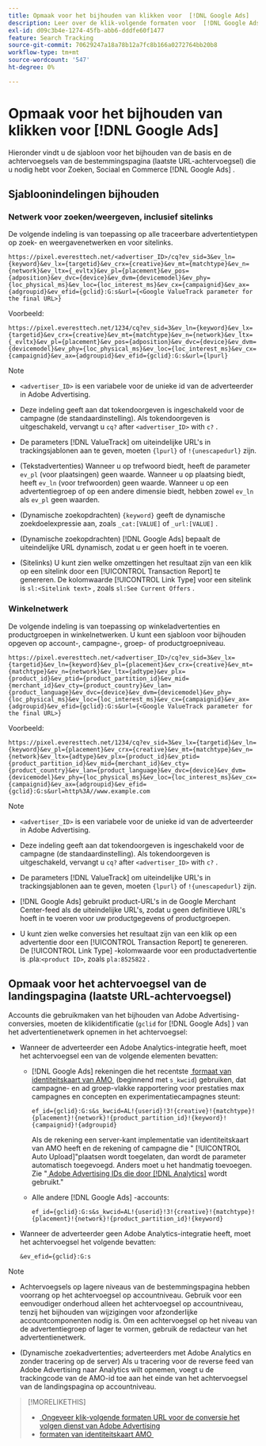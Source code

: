 ```yaml
---
title: Opmaak voor het bijhouden van klikken voor  [!DNL Google Ads]
description: Leer over de klik-volgende formaten voor  [!DNL Google Ads]  rekeningen.
exl-id: d09c3b4e-1274-45fb-abb6-dddfe60f1477
feature: Search Tracking
source-git-commit: 70629247a18a78b12a7fc8b166a0272764bb20b8
workflow-type: tm+mt
source-wordcount: '547'
ht-degree: 0%

---
```


# Opmaak voor het bijhouden van klikken voor [!DNL Google Ads]

Hieronder vindt u de sjabloon voor het bijhouden van de basis en de achtervoegsels van de bestemmingspagina (laatste URL-achtervoegsel) die u nodig hebt voor Zoeken, Sociaal en Commerce [!DNL Google Ads] .

## Sjabloonindelingen bijhouden

### Netwerk voor zoeken/weergeven, inclusief sitelinks

De volgende indeling is van toepassing op alle traceerbare advertentietypen op zoek- en weergavenetwerken en voor sitelinks.

`https://pixel.everesttech.net/<advertiser_ID>/cq?ev_sid=3&ev_ln={keyword}&ev_lx={targetid}&ev_crx={creative}&ev_mt={matchtype}&ev_n={network}&ev_ltx={_evltx}&ev_pl={placement}&ev_pos={adposition}&ev_dvc={device}&ev_dvm={devicemodel}&ev_phy={loc_physical_ms}&ev_loc={loc_interest_ms}&ev_cx={campaignid}&ev_ax={adgroupid}&ev_efid={gclid}:G:s&url={<Google ValueTrack parameter for the final URL>}`

Voorbeeld:

`https://pixel.everesttech.net/1234/cq?ev_sid=3&ev_ln={keyword}&ev_lx={targetid}&ev_crx={creative}&ev_mt={matchtype}&ev_n={network}&ev_ltx={_evltx}&ev_pl={placement}&ev_pos={adposition}&ev_dvc={device}&ev_dvm={devicemodel}&ev_phy={loc_physical_ms}&ev_loc={loc_interest_ms}&ev_cx={campaignid}&ev_ax={adgroupid}&ev_efid={gclid}:G:s&url={lpurl}`

>[!NOTE]
>
>* `<advertiser_ID>` is een variabele voor de unieke id van de adverteerder in Adobe Advertising.
>
>* Deze indeling geeft aan dat tokendoorgeven is ingeschakeld voor de campagne (de standaardinstelling). Als tokendoorgeven is uitgeschakeld, vervangt u `cq?` after `<advertiser_ID>` with `c?` .
>
>* De parameters [!DNL ValueTrack] om uiteindelijke URL&#39;s in trackingsjablonen aan te geven, moeten `{lpurl}` of `!{unescapedurl}` zijn.
>
>* (Tekstadvertenties) Wanneer u op trefwoord biedt, heeft de parameter `ev_pl` (voor plaatsingen) geen waarde. Wanneer u op plaatsing biedt, heeft `ev_ln` (voor trefwoorden) geen waarde. Wanneer u op een advertentiegroep of op een andere dimensie biedt, hebben zowel `ev_ln` als `ev_pl` geen waarden.
>
>* (Dynamische zoekopdrachten) `{keyword}` geeft de dynamische zoekdoelexpressie aan, zoals `_cat:[VALUE]` of `_url:[VALUE]` .
>
>* (Dynamische zoekopdrachten) [!DNL Google Ads] bepaalt de uiteindelijke URL dynamisch, zodat u er geen hoeft in te voeren.
>
>* (Sitelinks) U kunt zien welke omzettingen het resultaat zijn van een klik op een sitelink door een [!UICONTROL Transaction Report] te genereren. De kolomwaarde [!UICONTROL Link Type] voor een sitelink is `sl:<Sitelink text>` , zoals `sl:See Current Offers` .

### Winkelnetwerk

De volgende indeling is van toepassing op winkeladvertenties en productgroepen in winkelnetwerken. U kunt een sjabloon voor bijhouden opgeven op account-, campagne-, groep- of productgroepniveau.

`https://pixel.everesttech.net/<advertiser_ID>/cq?ev_sid=3&ev_lx={targetid}&ev_ln={keyword}&ev_pl={placement}&ev_crx={creative}&ev_mt={matchtype}&ev_n={network}&ev_ltx={adtype}&ev_plx={product_id}&ev_ptid={product_partition_id}&ev_mid={merchant_id}&ev_cty={product_country}&ev_lan={product_language}&ev_dvc={device}&ev_dvm={devicemodel}&ev_phy={loc_physical_ms}&ev_loc={loc_interest_ms}&ev_cx={campaignid}&ev_ax={adgroupid}&ev_efid={gclid}:G:s&url={<Google ValueTrack parameter for the final URL>}`

Voorbeeld:

`https://pixel.everesttech.net/1234/cq?ev_sid=3&ev_lx={targetid}&ev_ln={keyword}&ev_pl={placement}&ev_crx={creative}&ev_mt={matchtype}&ev_n={network}&ev_ltx={adtype}&ev_plx={product_id}&ev_ptid={product_partition_id}&ev_mid={merchant_id}&ev_cty={product_country}&ev_lan={product_language}&ev_dvc={device}&ev_dvm={devicemodel}&ev_phy={loc_physical_ms}&ev_loc={loc_interest_ms}&ev_cx={campaignid}&ev_ax={adgroupid}&ev_efid={gclid}:G:s&url=http%3A//www.example.com`

>[!NOTE]
>
>* `<advertiser_ID>` is een variabele voor de unieke id van de adverteerder in Adobe Advertising.
>
>* Deze indeling geeft aan dat tokendoorgeven is ingeschakeld voor de campagne (de standaardinstelling). Als tokendoorgeven is uitgeschakeld, vervangt u `cq?` after `<advertiser_ID>` with `c?` .
>
>* De parameters [!DNL ValueTrack] om uiteindelijke URL&#39;s in trackingsjablonen aan te geven, moeten `{lpurl}` of `!{unescapedurl}` zijn.
>
>* [!DNL Google Ads] gebruikt product-URL&#39;s in de Google Merchant Center-feed als de uiteindelijke URL&#39;s, zodat u geen definitieve URL&#39;s hoeft in te voeren voor uw productgegevens of productgroepen.
>
>* U kunt zien welke conversies het resultaat zijn van een klik op een advertentie door een [!UICONTROL Transaction Report] te genereren. De [!UICONTROL Link Type] -kolomwaarde voor een productadvertentie is .pla:`<product ID>`, zoals `pla:8525822` .

## Opmaak voor het achtervoegsel van de landingspagina (laatste URL-achtervoegsel)

Accounts die gebruikmaken van het bijhouden van Adobe Advertising-conversies, moeten de klikidentificatie (`gclid` for [!DNL Google Ads] ) van het advertentienetwerk opnemen in het achtervoegsel:

* Wanneer de adverteerder een Adobe Analytics-integratie heeft, moet het achtervoegsel een van de volgende elementen bevatten:

   * [!DNL Google Ads] rekeningen die het recentste [&#x200B; formaat van identiteitskaart van AMO &#x200B;](/help/integrations/analytics/ids.md#amo-id-formats) (beginnend met `s_kwcid`) gebruiken, dat campagne- en ad groep-vlakke rapportering voor prestaties max campagnes en concepten en experimentatiecampagnes steunt:

     `ef_id={gclid}:G:s&s_kwcid=AL!{userid}!3!{creative}!{matchtype}!{placement}!{network}!{product_partition_id}!{keyword}!{campaignid}!{adgroupid}`

     Als de rekening een server-kant implementatie van identiteitskaart van AMO heeft en de rekening of campagne die &quot; [!UICONTROL Auto Upload]&quot;plaatsen wordt toegelaten, dan wordt de parameter automatisch toegevoegd. Anders moet u het handmatig toevoegen. Zie &quot;[&#x200B; Adobe Advertising IDs die door  [!DNL Analytics]](/help/integrations/analytics/ids.md#amo-id-implement) wordt gebruikt.&quot;

   * Alle andere [!DNL Google Ads] -accounts:

     `ef_id={gclid}:G:s&s_kwcid=AL!{userid}!3!{creative}!{matchtype}!{placement}!{network}!{product_partition_id}!{keyword}`

* Wanneer de adverteerder geen Adobe Analytics-integratie heeft, moet het achtervoegsel het volgende bevatten:

  `&ev_efid={gclid}:G:s`

>[!NOTE]
>
>* Achtervoegsels op lagere niveaus van de bestemmingspagina hebben voorrang op het achtervoegsel op accountniveau. Gebruik voor een eenvoudiger onderhoud alleen het achtervoegsel op accountniveau, tenzij het bijhouden van wijzigingen voor afzonderlijke accountcomponenten nodig is. Om een achtervoegsel op het niveau van de advertentiegroep of lager te vormen, gebruik de redacteur van het advertentienetwerk.
>
>* (Dynamische zoekadvertenties; adverteerders met Adobe Analytics en zonder tracering op de server) Als u tracering voor de reverse feed van Adobe Advertising naar Analytics wilt opnemen, voegt u de trackingcode van de AMO-id toe aan het einde van het achtervoegsel van de landingspagina op accountniveau.

>[!MORELIKETHIS]
>
>* [&#x200B; Ongeveer klik-volgende formaten URL voor de conversie het volgen dienst van Adobe Advertising &#x200B;](formats-click-tracking-about.md)
>* [&#x200B; formaten van identiteitskaart AMO &#x200B;](/help/integrations/analytics/ids.md#amo-id-formats)

